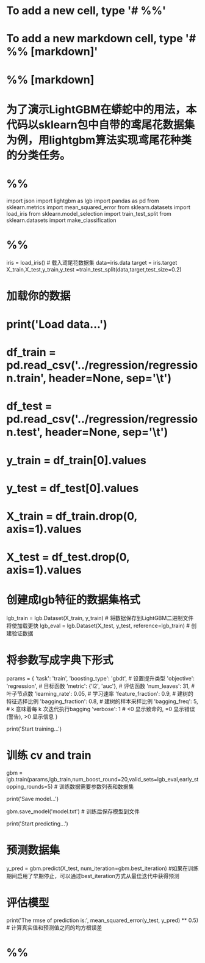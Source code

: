 # To add a new cell, type '# %%'
# To add a new markdown cell, type '# %% [markdown]'
# %% [markdown]
# 为了演示LightGBM在蟒蛇中的用法，本代码以sklearn包中自带的鸢尾花数据集为例，用lightgbm算法实现鸢尾花种类的分类任务。

# %%
import json
import lightgbm as lgb
import pandas as pd
from sklearn.metrics import mean_squared_error
from sklearn.datasets import load_iris
from sklearn.model_selection import train_test_split
from sklearn.datasets import  make_classification


# %%
iris = load_iris()   # 载入鸢尾花数据集
data=iris.data
target = iris.target
X_train,X_test,y_train,y_test =train_test_split(data,target,test_size=0.2)
 
 
# 加载你的数据
# print('Load data...')
# df_train = pd.read_csv('../regression/regression.train', header=None, sep='\t')
# df_test = pd.read_csv('../regression/regression.test', header=None, sep='\t')
#
# y_train = df_train[0].values
# y_test = df_test[0].values
# X_train = df_train.drop(0, axis=1).values
# X_test = df_test.drop(0, axis=1).values
 
# 创建成lgb特征的数据集格式
lgb_train = lgb.Dataset(X_train, y_train) # 将数据保存到LightGBM二进制文件将使加载更快
lgb_eval = lgb.Dataset(X_test, y_test, reference=lgb_train)  # 创建验证数据
 
# 将参数写成字典下形式
params = {
    'task': 'train',
    'boosting_type': 'gbdt',  # 设置提升类型
    'objective': 'regression', # 目标函数
    'metric': {'l2', 'auc'},  # 评估函数
    'num_leaves': 31,   # 叶子节点数
    'learning_rate': 0.05,  # 学习速率
    'feature_fraction': 0.9, # 建树的特征选择比例
    'bagging_fraction': 0.8, # 建树的样本采样比例
    'bagging_freq': 5,  # k 意味着每 k 次迭代执行bagging
    'verbose': 1 # <0 显示致命的, =0 显示错误 (警告), >0 显示信息
}
 
print('Start training...')
# 训练 cv and train
gbm = lgb.train(params,lgb_train,num_boost_round=20,valid_sets=lgb_eval,early_stopping_rounds=5) # 训练数据需要参数列表和数据集
 
print('Save model...') 
 
gbm.save_model('model.txt')   # 训练后保存模型到文件
 
print('Start predicting...')
# 预测数据集
y_pred = gbm.predict(X_test, num_iteration=gbm.best_iteration) #如果在训练期间启用了早期停止，可以通过best_iteration方式从最佳迭代中获得预测
# 评估模型
print('The rmse of prediction is:', mean_squared_error(y_test, y_pred) ** 0.5) # 计算真实值和预测值之间的均方根误差


# %%


